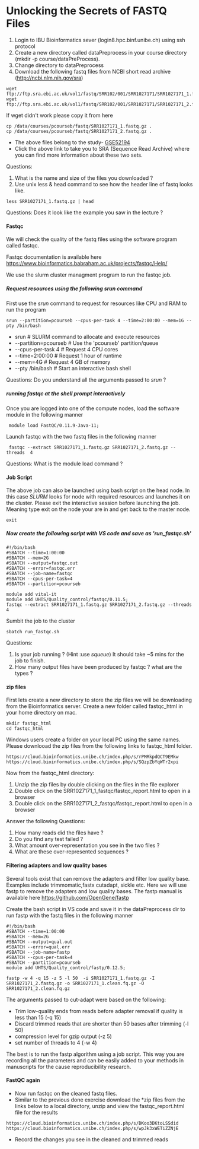 # Unlocking the Secrets of FASTQ Files

1. Login to IBU Bioinformatics sever (login8.hpc.binf.unibe.ch) using ssh protocol 
2. Create a new directory called dataPreprocess in your course directory (mkdir -p course/dataPreProcess). 
3. Change directory to dataPreprocess
4. Download the following fastq files from NCBI short read archive (http://ncbi.nlm.nih.gov/sra)

```shell
wget  ftp://ftp.sra.ebi.ac.uk/vol1/fastq/SRR102/001/SRR1027171/SRR1027171_1.fastq.gz
wget ftp://ftp.sra.ebi.ac.uk/vol1/fastq/SRR102/001/SRR1027171/SRR1027171_2.fastq.gz
```
If wget didn't work please copy it from here 

```shell
cp /data/courses/pcourseb/fastq/SRR1027171_1.fastq.gz .
cp /data/courses/pcourseb/fastq/SRR1027171_2.fastq.gz .
```
-	The above files belong to the study- [GSE52194](https://www.ncbi.nlm.nih.gov/geo/query/acc.cgi?acc=GSE52194) 
-	 Click the above link to take you to SRA (Sequence Read Archive) where you can find more information about these two sets.

Questions: 
1. What is the name and size of the files you downloaded ?
2. Use unix less & head command to see how the header line of fastq looks like. 

```
less SRR1027171_1.fastq.gz | head
```
Questions: 
Does it look like the example you saw in the lecture ?

#### Fastqc 

We will check the quality of the fastq files using the software program called fastqc. 

Fastqc documentation is available here 
https://www.bioinformatics.babraham.ac.uk/projects/fastqc/Help/

We use the slurm cluster managment program to run the fastqc job. 

##### Request resources using the following srun command 

First use the _srun_ command to request for resources like CPU and RAM to run the program 

```shell
srun --partition=pcourseb --cpus-per-task 4 --time=2:00:00 --mem=1G --pty /bin/bash
```

- srun                         # SLURM command to allocate and execute resources
- --partition=pcourseb         # Use the 'pcourseb' partition/queue
- --cpus-per-task 4          # Request 4 CPU cores
- --time=2:00:00             # Request 1 hour of runtime
- --mem=4G                   # Request 4 GB of memory
- --pty /bin/bash            # Start an interactive bash shell

Questions: 
Do you understand all the arguments passed to _srun_ ? 

##### running fastqc at the shell prompt interactively 
Once you are logged into one of the compute nodes, load the software module in the following manner 

```shell
 module load FastQC/0.11.9-Java-11;
 ```

 Launch fastqc with the two fastq files in the following manner 

 ```shell
  fastqc --extract SRR1027171_1.fastq.gz SRR1027171_2.fastq.gz --threads  4
  ```
Questions: 
What is the module load command ? 


#### Job Script 
The above job can also be launched using bash script on the head node. In this case _SLURM_ looks for node with required resources and launches it on the cluster. 
Please exit the interactive session before launching the job. Meaning type exit on the node your are in and get back to the master node.

```shell
exit
```

##### Now create the following script with VS code and save as 'run_fastqc.sh' 
``` 
#!/bin/bash
#SBATCH --time=1:00:00
#SBATCH --mem=2G
#SBATCH --output=fastqc.out
#SBATCH --error=fastqc.err
#SBATCH --job-name=fastqc
#SBATCH --cpus-per-task=4
#SBATCH --partition=pcourseb

module add vital-it
module add UHTS/Quality_control/fastqc/0.11.5;
fastqc --extract SRR1027171_1.fastq.gz SRR1027171_2.fastq.gz --threads  4 

```
Sumbit the job to the cluster 

```shell
sbatch run_fastqc.sh 
```
Questions: 
1. Is your job running ? (Hint :use _squeue_)
It should take ~5 mins for the job to finish. 
2. How many output files have been produced by fastqc ? what are the types ?

#### zip files 

First lets create a new directory to store the zip files we will be downloading from the Bioinformatics server. Create a new folder called fastqc_html in your home directory on mac. 

```
mkdir fastqc_html 
cd fastqc_html 
```
Windows users create a folder on your local PC using the same names.
Please downlooad the zip files from the following links to fastqc_html folder. 
```
https://cloud.bioinformatics.unibe.ch/index.php/s/rPMRkpdQCT9EMkw
https://cloud.bioinformatics.unibe.ch/index.php/s/SQzpZbYqWTr2xpi
```

Now from the fastqc_html directory:
1. Unzip the zip files by double clicking on the files in the file explorer
2. Double click on the SRR1027171_1_fastqc/fastqc_report.html to open in a browser
3. Double click on the SRR1027171_2_fastqc/fastqc_report.html to open in a browser

Answer the following Questions: 
1. How many reads did the files have ? 
2. Do you find any test failed ? 
3. What amount over-representation you see in the two files ?
4. What are these over-represented sequences ?

#### Filtering adapters and low quality bases
Several tools exist that can remove the adapters and filter low quality base. Examples include trimmomatic,fastx cutadapt, sickle etc. Here we will use fastp to remove the adapters and low quality bases. The fastp manual is available here 
https://github.com/OpenGene/fastp

Create the bash script in VS code and save it in the dataPreprocess dir to run fastp with the fastq files in the following manner 

``` 
#!/bin/bash
#SBATCH --time=1:00:00
#SBATCH --mem=2G
#SBATCH --output=qual.out
#SBATCH --error=qual.err
#SBATCH --job-name=fastp
#SBATCH --cpus-per-task=4
#SBATCH --partition=pcourseb
module add UHTS/Quality_control/fastp/0.12.5;

fastp -w 4 -q 15 -z 5 -l 50  -i SRR1027171_1.fastq.gz -I SRR1027171_2.fastq.gz -o SRR1027171_1.clean.fq.gz -O SRR1027171_2.clean.fq.gz
```


The arguments passed to cut-adapt were based on the following:  
- Trim low-quality ends from reads before adapter removal if quality is less than 15 (-q 15)
- Discard trimmed reads that are shorter than 50 bases after trimming (-l 50)
- compression level for gzip output (-z 5)
- set number of threads to 4 (-w 4) 


The best is to run the fastp algorithm using a job script. This way you are recording all the parameters and can be easily added to your methods in manuscripts for the cause reproducibility research. 

#### FastQC again 
- Now run fastqc on the cleaned fastq files. 
- Similar to the previous done exercise download the *zip files from the links below to a local directory, unzip and view the fastqc_report.html file for the results
```
https://cloud.bioinformatics.unibe.ch/index.php/s/DKoo3DKtoLSSdid
https://cloud.bioinformatics.unibe.ch/index.php/s/wpJk3xWETiZZNjE
```
- Record the changes you see in the cleaned and trimmed reads




